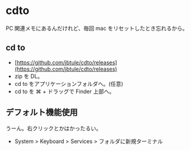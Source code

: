 cdto
===

PC 関連メモにあるんだけれど、毎回 mac をリセットしたとき忘れるから。

## cd to

- [https://github.com/jbtule/cdto/releases](https://github.com/jbtule/cdto/releases)
- zip を DL。
- cd to をアプリケーションフォルダへ。(任意)
- cd to を ⌘ + ドラッグで Finder 上部へ。

## デフォルト機能使用

うーん。右クリックとかはかったるい。

- System > Keyboard > Services > フォルダに新規ターミナル
